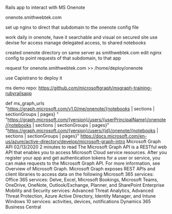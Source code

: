 Rails app to interact with MS Onenote

onenote.smithwebtek.com

set up nginx to direct that subdomain to the onenote config file 

work daily in onenote, have it searchable and visual on secured site
use devise for access
manage delegated access, to shared notebooks


created onenote directory on same server as smithwebtek.com
edit nginx config to point requests of that subdomain, to that app

request for onenote.smithwebtek.com >> /home/deploy/onenote

use Capistrano to deploy it

ms demo repo: https://github.com/microsoftgraph/msgraph-training-rubyrailsapp


def ms_graph_urls
"https://graph.microsoft.com/v1.0/me/onenote/{notebooks | sections | sectionGroups | pages} "
"https://graph.microsoft.com/{version}/users/{userPrincipalName}/onenote/{notebooks | sections | sectionGroups | pages}"
"https://graph.microsoft.com/{version}/users/{id}/onenote/{notebooks | sections | sectionGroups | pages}"
https://docs.microsoft.com/en-us/azure/active-directory/develop/microsoft-graph-intro
Microsoft Graph API
02/13/2020
2 minutes to read
The Microsoft Graph API is a RESTful web API that enables you to access Microsoft Cloud service resources. After you register your app and get authentication tokens for a user or service, you can make requests to the Microsoft Graph API. For more information, see Overview of Microsoft Graph.
Microsoft Graph exposes REST APIs and client libraries to access data on the following Microsoft 365 services:
Office 365 services: Delve, Excel, Microsoft Bookings, Microsoft Teams, OneDrive, OneNote, Outlook/Exchange, Planner, and SharePoint
Enterprise Mobility and Security services: Advanced Threat Analytics, Advanced Threat Protection, Azure Active Directory, Identity Manager, and Intune
Windows 10 services: activities, devices, notifications
Dynamics 365 Business Central
